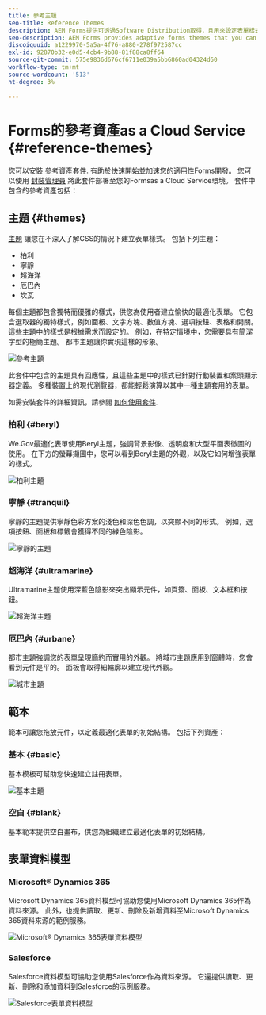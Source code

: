```yaml
---
title: 參考主題
seo-title: Reference Themes
description: AEM Forms提供可透過Software Distribution取得，且用來設定表單樣式的最適化表單主題。
seo-description: AEM Forms provides adaptive forms themes that you can get from Software Distribution and use to style a form.
discoiquuid: a1229970-5a5a-4f76-a880-278f972587cc
exl-id: 92870b32-e0d5-4cb4-9b88-81f88ca8ff64
source-git-commit: 575e9836d676cf6711e039a5bb6860ad04324d60
workflow-type: tm+mt
source-wordcount: '513'
ht-degree: 3%

---
```


# Forms的參考資產as a Cloud Service {#reference-themes}

您可以安裝 [參考資產套件](https://experience.adobe.com/#/downloads/content/software-distribution/en/aemcloud.html?package=/content/software-distribution/en/details.html/content/dam/aemcloud/public/aem-forms-reference-content.ui.content-2.0.0.zip). 有助於快速開始並加速您的適用性Forms開發。 您可以使用 [封裝管理員](https://experienceleague.adobe.com/docs/experience-manager-cloud-service/content/implementing/developer-tools/package-manager.html) 將此套件部署至您的Formsas a Cloud Service環境。
套件中包含的參考資產包括：

## 主題 {#themes}

[主題](/help/forms/themes.md) 讓您在不深入了解CSS的情況下建立表單樣式。 包括下列主題：

* 柏利
* 寧靜
* 超海洋
* 厄巴內
* 坎瓦

每個主題都包含獨特而優雅的樣式，供您為使用者建立愉快的最適化表單。 它包含選取器的獨特樣式，例如面板、文字方塊、數值方塊、選項按鈕、表格和開關。 這些主題中的樣式是根據需求而設定的。 例如，在特定情境中，您需要具有簡潔字型的極簡主題。 都市主題讓你實現這樣的形象。

![參考主題](/help/forms/assets/ref-themes.png)

此套件中包含的主題具有回應性，且這些主題中的樣式已針對行動裝置和案頭顯示器定義。 多種裝置上的現代瀏覽器，都能輕鬆演算以其中一種主題套用的表單。

如需安裝套件的詳細資訊，請參閱 [如何使用套件](/help/implementing/developing/tools/package-manager.md).

### 柏利 {#beryl}

We.Gov最適化表單使用Beryl主題，強調背景影像、透明度和大型平面表徵圖的使用。 在下方的螢幕擷圖中，您可以看到Beryl主題的外觀，以及它如何增強表單的樣式。

![柏利主題](/help/forms/assets/beryl.png)

<!--[Click to enlarge

](assets/beryl-1.png)-->

<!-- ## Exec {#exec}

Exec theme avoids solid background fills to emphasize form components. Selecting and clicking components changes font colors. In comparison to the default Canvas theme, font color of the text in the selected tab changes to dark blue. Notice how the navigation and submit buttons are different from the Beryl theme.

![Exec theme](/help/forms/assets/exec.png) -->

<!--[Click to enlarge

](assets/exec-1.png)-->

<!-- ## Exec Light {#exec-light}

Exec Light theme uses white space to create a seamless experience. The Next and Submit buttons get a solid fill and 3D shadow. Selected tabs on the left get an arrow instead of double-check marks.

![Exec light theme](/help/forms/assets/exec-light.png) -->

<!--[Click to enlarge

](assets/exec-light-1.png)-->

<!-- ## Liberty {#liberty}

Liberty theme uses a minimalist approach to highlight the important. For example, the font color of the visited tab changes to green. You can only see the bottom-outline of the text box which emulates the look of a paper-based form with lines. The active text box has a black bottom-outline while others get light gray bottom-outline.

![Liberty theme](/help/forms/assets/liberty.png) -->
<!--[Click to enlarge](assets/liberty-1.png)-->

### 寧靜 {#tranquil}

寧靜的主題提供寧靜色彩方案的淺色和深色色調，以突顯不同的形式。 例如，選項按鈕、面板和標籤會獲得不同的綠色陰影。

![寧靜的主題](/help/forms/assets/tranquil.png)

<!--[Click to enlarge](assets/tranquil-1.png)-->

### 超海洋 {#ultramarine}

Ultramarine主題使用深藍色陰影來突出顯示元件，如頁簽、面板、文本框和按鈕。

![超海洋主題](/help/forms/assets/ultramarine.png)
<!--[Click to enlarge](assets/ultramarine-1.png)-->

### 厄巴內 {#urbane}

都市主題強調您的表單呈現簡約而實用的外觀。 將城市主題應用到窗體時，您會看到元件是平的。 面板會取得細輪廓以建立現代外觀。

![城市主題](/help/forms/assets/urbane.png)
<!--[Click to enlarge](assets/urbane-1.png)-->

<!-- ## U.S. Web Design Standards {#u-s-web-design-standards}

U.S. Web Design Standards theme, as the name suggests, uses typefaces and styles described in the Draft U.S. Web Design Standards site. The web standard is used by federal organizations to create consistent web experiences across federal government websites.

![U.S. Web Design Standards Theme](/help/forms/assets/us-web-standards.png) -->
<!--[Click to enlarge](assets/usgov.png)-->


## 範本

範本可讓您拖放元件，以定義最適化表單的初始結構。 包括下列資產：

### 基本 {#basic}

基本模板可幫助您快速建立註冊表單。

![基本主題](/help/forms/assets/exec.png)

### 空白 {#blank}

基本範本提供空白畫布，供您為組織建立最適化表單的初始結構。

## 表單資料模型

### Microsoft® Dynamics 365

Microsoft Dynamics 365資料模型可協助您使用Microsoft Dynamics 365作為資料來源。 此外，也提供讀取、更新、刪除及新增資料至Microsoft Dynamics 365資料來源的範例服務。

![Microsoft® Dynamics 365表單資料模型](/help/forms/assets/microsoft-dynamic-fdm.png)

### Salesforce

Salesforce資料模型可協助您使用Salesforce作為資料來源。 它還提供讀取、更新、刪除和添加資料到Salesforce的示例服務。

![Salesforce表單資料模型](/help/forms/assets/salesforce-fdm.png)
